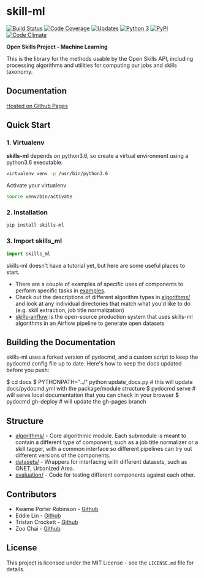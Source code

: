 skill-ml
=========

[![Build Status](https://travis-ci.org/workforce-data-initiative/skills-ml.svg?branch=master)](https://travis-ci.org/workforce-data-initiative/skills-ml)
[![Code Coverage](https://codecov.io/gh/workforce-data-initiative/skills-ml/branch/master/graph/badge.svg)](https://codecov.io/gh/workforce-data-initiative/skills-ml)
[![Updates](https://pyup.io/repos/github/workforce-data-initiative/skills-ml/shield.svg)](https://pyup.io/repos/github/workforce-data-initiative/skills-ml/)
[![Python 3](https://pyup.io/repos/github/workforce-data-initiative/skills-ml/python-3-shield.svg)](https://pyup.io/repos/github/workforce-data-initiative/skills-ml/)
[![PyPI](https://img.shields.io/pypi/v/skills-ml.svg)]()
[![Code Climate](https://codeclimate.com/github/workforce-data-initiative/skills-ml.png)](https://codeclimate.com/github/workforce-data-initiative/skills-ml)


**Open Skills Project - Machine Learning**

This is the library for the methods usable by the Open Skills API, including processing algorithms and utilities for computing our jobs and skills taxonomy.


Documentation
-----------
[Hosted on Github Pages](https://workforce-data-initiative.github.io/skills-ml/)


Quick Start
-----------
### 1. Virtualenv
**skills-ml** depends on python3.6, so create a virtual environment using a python3.6 executable.

```bash
virtualenv venv -p /usr/bin/python3.6
```
Activate your virtualenv

```bash
source venv/bin/activate
```

### 2. Installation


```bash
pip install skills-ml
```

### 3. Import skills_ml
```python
import skills_ml
```

skills-ml doesn't have a tutorial yet, but here are some useful places to start.
- There are a couple of examples of specific uses of components to perform specific tasks in [examples](examples/).
- Check out the descriptions of different algorithm types in [algorithms/](skills_ml/algorithms/) and look at any individual directories that match what you'd like to do (e.g. skill extraction, job title normalization)
- [skills-airflow](https://github.com/workforce-data-initiative/skills-airflow) is the open-source production system that uses skills-ml algorithms in an Airflow pipeline to generate open datasets


Building the Documentation
----------

skills-ml uses a forked version of pydocmd, and a custom script to keep the pydocmd config file up to date. Here's how to keep the docs updated before you push:

$ cd docs
$ PYTHONPATH="../" python update_docs.py # this will update docs/pydocmd.yml with the package/module structure
$ pydocmd serve # will serve local documentation that you can check in your browser
$ pydocmd gh-deploy # will update the gh-pages branch


Structure
----------
- [algorithms/](skills_ml/algorithms/) - Core algorithmic module. Each submodule is meant to contain a different type of component, such as a job title normalizer or a skill tagger, with a common interface so different pipelines can try out different versions of the components.
- [datasets/](skills_ml/datasets/) - Wrappers for interfacing with different datasets, such as ONET, Urbanized Area.
- [evaluation/](skills_ml/evaluation/) - Code for testing different components against each other.


Contributors
----------
- Kwame Porter Robinson - [Github](https://github.com/robinsonkwame)
- Eddie Lin - [Github](https://github.com/tweddielin)
- Tristan Crockett - [Github](https://github.com/thcrock)
- Zoo Chai - [Github](https://github.com/zoochai)


License
-------
This project is licensed under the MIT License - see the `LICENSE.md` file for details.
